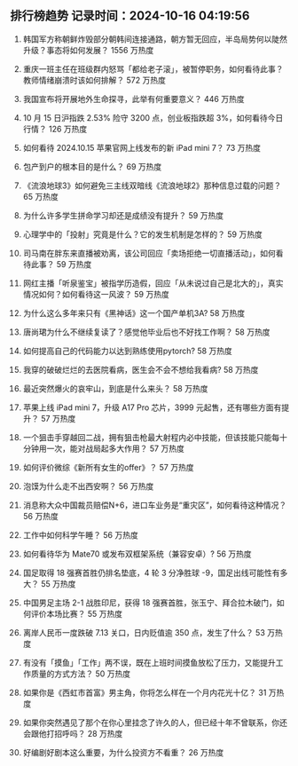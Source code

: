 
## 排行榜趋势 记录时间：2024-10-16 04:19:56
  
  1. 韩国军方称朝鲜炸毁部分朝韩间连接通路，朝方暂无回应，半岛局势何以陡然升级？事态将如何发展？ 1556 万热度
    
  2. 重庆一班主任在班级群内怒骂「都给老子滚」，被暂停职务，如何看待此事？教师情绪崩溃时该如何排解？ 572 万热度
    
  3. 我国宣布将开展地外生命探寻，此举有何重要意义？ 446 万热度
    
  4. 10 月 15 日沪指跌 2.53% 险守 3200 点，创业板指跌超 3%，如何看待今日行情？ 126 万热度
    
  5. 如何看待 2024.10.15 苹果官网上线发布的新 iPad mini 7？ 73 万热度
    
  6. 包产到户的根本目的是什么？ 69 万热度
    
  7. 《流浪地球3》如何避免三主线双暗线《流浪地球2》那种信息过载的问题？ 65 万热度
    
  8. 为什么许多学生拼命学习却还是成绩没有提升？ 59 万热度
    
  9. 心理学中的「投射」究竟是什么？它的发生机制是怎样的？ 59 万热度
    
  10. 司马南在胖东来直播被劝离，该公司回应「卖场拒绝一切直播活动」，如何看待此事？ 59 万热度
    
  11. 网红主播「听泉鉴宝」被指学历造假，回应「从未说过自己是北大的」，真实情况如何？如何看待这一风波？ 59 万热度
    
  12. 为什么这么多年来只有《黑神话》这一个国产单机3A? 58 万热度
    
  13. 唐尚珺为什么不继续复读了？感觉他毕业后也不好找工作啊？ 58 万热度
    
  14. 如何提高自己的代码能力以达到熟练使用pytorch? 58 万热度
    
  15. 我穿的破破烂烂的去医院看病，医生会不会不想给我看病? 58 万热度
    
  16. 最近突然爆火的哀牢山，到底是什么来头？ 58 万热度
    
  17. 苹果上线 iPad mini 7，升级 A17 Pro 芯片，3999 元起售，还有哪些方面有提升？ 57 万热度
    
  18. 一个狙击手穿越回二战，拥有狙击枪最大射程内必中技能，但该技能只能每十分钟用一次，能对战局起多大作用？ 57 万热度
    
  19. 如何评价微综《新所有女生的offer》？ 57 万热度
    
  20. 泡馍为什么走不出西安啊？ 56 万热度
    
  21. 消息称大众中国裁员赔偿N+6，进口车业务是“重灾区”，如何看待这种情况？ 56 万热度
    
  22. 工作中如何科学午睡？ 56 万热度
    
  23. 如何看待华为 Mate70 或发布双框架系统（兼容安卓）? 56 万热度
    
  24. 国足取得 18 强赛首胜仍排名垫底，4 轮 3 分净胜球 -9，国足出线可能性有多大？ 55 万热度
    
  25. 中国男足主场 2-1 战胜印尼，获得 18 强赛首胜，张玉宁、拜合拉木破门，如何评价本场比赛？ 55 万热度
    
  26. 离岸人民币一度跌破 7.13 关口，日内贬值逾 350 点，发生了什么？ 53 万热度
    
  27. 有没有「摸鱼」「工作」两不误，既在上班时间摸鱼放松了压力，又能提升工作质量的方式方法？ 50 万热度
    
  28. 如果你是《西虹市首富》男主角，你将怎么样在一个月内花光十亿？ 31 万热度
    
  29. 如果你突然遇见了那个在你心里挂念了许久的人，但已经十年不曾联系，你还会跟他打招呼吗？ 28 万热度
    
  30. 好编剧好剧本这么重要，为什么投资方不看重？ 26 万热度
    